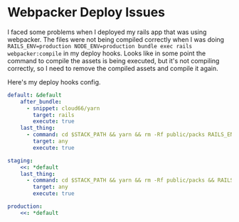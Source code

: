 # Webpacker Deploy Issues

I faced some problems when I deployed my rails app that was using webpacker. The files were not being compiled correctly 
when I was doing `RAILS_ENV=production NODE_ENV=production bundle exec rails webpacker:compile` in my deploy hooks. Looks 
like in some point the command to compile the assets is being executed, but it's not compiling correctly, so I need to 
remove the compiled assets and compile it again.

Here's my deploy hooks config.
```yml
default: &default
    after_bundle:
      - snippet: cloud66/yarn
        target: rails
        execute: true
    last_thing:
      - command: cd $STACK_PATH && yarn && rm -Rf public/packs RAILS_ENV=production NODE_ENV=production bundle exec rails webpacker:compile && bundle exec rails restart
        target: any
        execute: true

staging:
    <<: *default
    last_thing:
      - command: cd $STACK_PATH && yarn && rm -Rf public/packs && RAILS_ENV=staging NODE_ENV=production bundle exec rails webpacker:compile && bundle exec rails restart
        target: any
        execute: true

production:
    <<: *default
```

